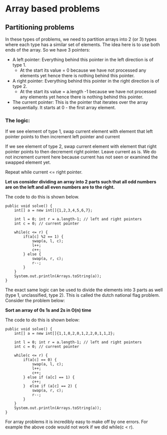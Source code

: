 
# Array based problems

## Partitioning problems

In these types of problems, we need to partition arrays into 2 (or 3) types where each type has a similar set of elements. The idea here is to use both ends of the array. So we have 3 pointers:

- A left pointer: Everything behind this pointer in the left direction is of type 1.
  - At the start its value = 0 because we have not processed any elements yet hence there is nothing behind this pointer.
- A right pointer: Everything behind this pointer in the right direction is of type 2.
  - At the start its value = a.length -1 because we have not processed any elements yet hence there is nothing behind this pointer.
- The current pointer: This is the pointer that iterates over the array sequentially. It starts at 0 - the first array element.

### The logic:

If we see element of type 1, swap current element with element that left pointer points to then increment left pointer and current

If we see element of type 2, swap current element with element that right pointer points to then decrement right pointer. Leave current as is. We do not increment current here because current has not seen or examined the swapped element yet.

Repeat while current <= right pointer.

**Let us consider dividing an array into 2 parts such that all odd numbers are on the left and all even numbers are to the right.** 

The code to do this is shown below.

    public void solve() {
        int[] a = new int[]{1,2,3,4,5,6,7};

        int l = 0; int r = a.length-1; // left and right pointers
        int c = 0; // current pointer

        while(c <= r) {
            if(a[c] %2 == 1) {
                swap(a, l, c);
                l++;
                c++;
            } else {
                swap(a, r, c);
                r--;
            }
        }
        System.out.println(Arrays.toString(a));
    }

The exact same logic can be used to divide the elements into 3 parts as well (type 1, unclassified, type 2). This is called the dutch national flag problem. Consider the problem below:

**Sort an array of 0s 1s and 2s in O(n) time**

The code to do this is shown below:

    public void solve() {
        int[] a = new int[]{1,1,0,2,0,1,2,2,0,1,1,2};

        int l = 0; int r = a.length-1; // left and right pointers
        int c = 0; // current pointer

        while(c <= r) {
            if(a[c] == 0) {
                swap(a, l, c);
                l++;
                c++;
            } else if (a[c] == 1) {
                c++;
            }  else if (a[c] == 2) {
                swap(a, r, c);
                r--;
            }
        }
        System.out.println(Arrays.toString(a));
    }

For array problems it is incredibly easy to make off by one errors. For example the above code would not work if we did while(c < r).
